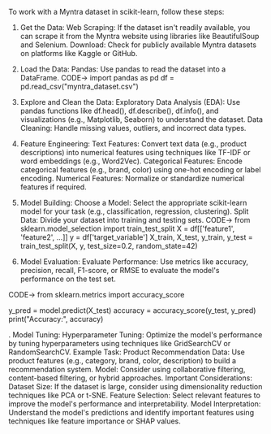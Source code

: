 To work with a Myntra dataset in scikit-learn, follow these steps:
1. Get the Data:
Web Scraping:
If the dataset isn't readily available, you can scrape it from the Myntra website using libraries like BeautifulSoup and Selenium.
Download:
Check for publicly available Myntra datasets on platforms like Kaggle or GitHub.
2. Load the Data:
Pandas: Use pandas to read the dataset into a DataFrame.
CODE->
    import pandas as pd
   df = pd.read_csv("myntra_dataset.csv")

3. Explore and Clean the Data:
Exploratory Data Analysis (EDA): Use pandas functions like df.head(), df.describe(), df.info(), and visualizations (e.g., Matplotlib, Seaborn) to understand the dataset.
Data Cleaning: Handle missing values, outliers, and incorrect data types.
4. Feature Engineering:
Text Features: Convert text data (e.g., product descriptions) into numerical features using techniques like TF-IDF or word embeddings (e.g., Word2Vec).
Categorical Features: Encode categorical features (e.g., brand, color) using one-hot encoding or label encoding.
Numerical Features: Normalize or standardize numerical features if required.
5. Model Building:
Choose a Model: Select the appropriate scikit-learn model for your task (e.g., classification, regression, clustering).
Split Data: Divide your dataset into training and testing sets.
CODE->
    from sklearn.model_selection import train_test_split
X = df[['feature1', 'feature2', ...]] 
y = df['target_variable']
X_train, X_test, y_train, y_test = train_test_split(X, y, test_size=0.2, random_state=42)

6. Model Evaluation:
Evaluate Performance: Use metrics like accuracy, precision, recall, F1-score, or RMSE to evaluate the model's performance on the test set.

CODE->
     from sklearn.metrics import accuracy_score

y_pred = model.predict(X_test)
accuracy = accuracy_score(y_test, y_pred)
print("Accuracy:", accuracy)

. Model Tuning:
Hyperparameter Tuning: Optimize the model's performance by tuning hyperparameters using techniques like GridSearchCV or RandomSearchCV.
Example Task: Product Recommendation
Data:
Use product features (e.g., category, brand, color, description) to build a recommendation system.
Model:
Consider using collaborative filtering, content-based filtering, or hybrid approaches.
Important Considerations:
Dataset Size:
If the dataset is large, consider using dimensionality reduction techniques like PCA or t-SNE.
Feature Selection:
Select relevant features to improve the model's performance and interpretability.
Model Interpretation:
Understand the model's predictions and identify important features using techniques like feature importance or SHAP values.
